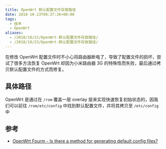 ```yaml
---
title: OpenWrt 默认配置文件存放路径
date: 2018-10-23T00:37:26+08:00
tags:
  - 技术
  - OpenWrt
aliases:
  - /2018/10/22/OpenWrt-默认配置文件存放路径/
  - /2018/10/23/OpenWrt-默认配置文件存放路径/
---
```


在修改 OpenWrt 配置文件时不小心将路由器断电了，导致了配置文件的损坏，尝试了很多方法恢复 OpenWrt 却因为小米路由器 3G 的特殊性而失败，最后通过拷贝默认配置文件的方式而修复。

<!--more-->

## 具体路径

OpenWrt 是通过在 `/rom` 覆盖一层 overlay 层来实现快速恢复初始状态的，因我们可以前往 `/rom/etc/config` 中找到默认配置文件，并将其拷贝至 `/etc/config` 中

## 参考

- [OpenWrt Fourm - Is there a method for generating default config files?](https://forum.archive.openwrt.org/viewtopic.php?id=63573)
